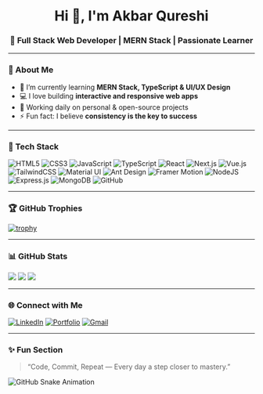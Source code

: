 <h1 align="center">Hi 👋, I'm Akbar Qureshi</h1>
<h3 align="center">🚀 Full Stack Web Developer | MERN Stack | Passionate Learner</h3>

---

### 💫 About Me
- 🌱 I’m currently learning **MERN Stack, TypeScript & UI/UX Design**
- 💻 I love building **interactive and responsive web apps**
- 🔭 Working daily on personal & open-source projects
- ⚡ Fun fact: I believe **consistency is the key to success**

---

### 🧰 Tech Stack
![HTML5](https://img.shields.io/badge/html5-%23E34F26.svg?style=for-the-badge&logo=html5&logoColor=white)
![CSS3](https://img.shields.io/badge/css3-%231572B6.svg?style=for-the-badge&logo=css3&logoColor=white)
![JavaScript](https://img.shields.io/badge/javascript-%23323330.svg?style=for-the-badge&logo=javascript&logoColor=%23F7DF1E)
![TypeScript](https://img.shields.io/badge/typescript-%23007ACC.svg?style=for-the-badge&logo=typescript&logoColor=white)
![React](https://img.shields.io/badge/react-%2320232a.svg?style=for-the-badge&logo=react&logoColor=%2361DAFB)
![Next.js](https://img.shields.io/badge/next.js-black?style=for-the-badge&logo=next.js&logoColor=white)
![Vue.js](https://img.shields.io/badge/vue.js-%2335495e.svg?style=for-the-badge&logo=vue.js&logoColor=%234FC08D)
![TailwindCSS](https://img.shields.io/badge/tailwindcss-%2338B2AC.svg?style=for-the-badge&logo=tailwind-css&logoColor=white)
![Material UI](https://img.shields.io/badge/Material%20UI-%230081CB.svg?style=for-the-badge&logo=mui&logoColor=white)
![Ant Design](https://img.shields.io/badge/Ant%20Design-%230170FE.svg?style=for-the-badge&logo=ant-design&logoColor=white)
![Framer Motion](https://img.shields.io/badge/FramerMotion-black?style=for-the-badge&logo=framer&logoColor=blue)
![NodeJS](https://img.shields.io/badge/node.js-6DA55F?style=for-the-badge&logo=node.js&logoColor=white)
![Express.js](https://img.shields.io/badge/express.js-%23404d59.svg?style=for-the-badge&logo=express&logoColor=%2361DAFB)
![MongoDB](https://img.shields.io/badge/MongoDB-%234ea94b.svg?style=for-the-badge&logo=mongodb&logoColor=white)
![GitHub](https://img.shields.io/badge/github-%23121011.svg?style=for-the-badge&logo=github&logoColor=white)

---

### 🏆 GitHub Trophies
[![trophy](https://github-profile-trophy.vercel.app/?username=hassan-qureshii&theme=onedark&no-frame=true&margin-w=5)](https://github.com/ryo-ma/github-profile-trophy)

---

### 📊 GitHub Stats
![](https://github-readme-stats.vercel.app/api?username=hassan-qureshii&theme=react&hide_border=false&include_all_commits=true&count_private=true)
![](https://github-readme-streak-stats.herokuapp.com/?user=hassan-qureshii&theme=react&hide_border=false)
![](https://github-readme-stats.vercel.app/api/top-langs/?username=hassan-qureshii&theme=react&hide_border=false&layout=compact)

---

### 🌐 Connect with Me
[![LinkedIn](https://img.shields.io/badge/LinkedIn-%230077B5.svg?style=for-the-badge&logo=linkedin&logoColor=white)](https://https://www.linkedin.com/in/akbar-qureshi-8634b530b/)
[![Portfolio](https://img.shields.io/badge/Portfolio-%23000000.svg?style=for-the-badge&logo=firefox&logoColor=white)](https://my-portfolio-theta-hazel-i717o3xaea.vercel.app/)
[![Gmail](https://img.shields.io/badge/Gmail-D14836?style=for-the-badge&logo=gmail&logoColor=white)](mailto:hassanqureshi8886@gmail.com)

---

### ✨ Fun Section
> “Code, Commit, Repeat — Every day a step closer to mastery.”

![GitHub Snake Animation](https://github.com/hassan-qureshii/hassan-qureshii/blob/output/github-contribution-grid-snake.svg)
